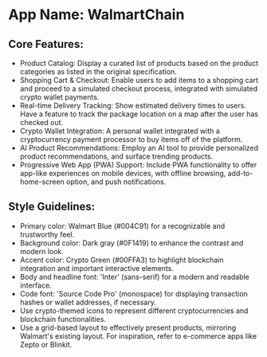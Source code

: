 # **App Name**: WalmartChain

## Core Features:

- Product Catalog: Display a curated list of products based on the product categories as listed in the original specification.
- Shopping Cart & Checkout: Enable users to add items to a shopping cart and proceed to a simulated checkout process, integrated with simulated crypto wallet payments.
- Real-time Delivery Tracking: Show estimated delivery times to users. Have a feature to track the package location on a map after the user has checked out.
- Crypto Wallet Integration: A personal wallet integrated with a cryptocurrency payment processor to buy items off of the platform.
- AI Product Recommendations: Employ an AI tool to provide personalized product recommendations, and surface trending products.
- Progressive Web App (PWA) Support: Include PWA functionality to offer app-like experiences on mobile devices, with offline browsing, add-to-home-screen option, and push notifications.

## Style Guidelines:

- Primary color: Walmart Blue (#004C91) for a recognizable and trustworthy feel.
- Background color: Dark gray (#0F1419) to enhance the contrast and modern look.
- Accent color: Crypto Green (#00FFA3) to highlight blockchain integration and important interactive elements.
- Body and headline font: 'Inter' (sans-serif) for a modern and readable interface.
- Code font: 'Source Code Pro' (monospace) for displaying transaction hashes or wallet addresses, if necessary.
- Use crypto-themed icons to represent different cryptocurrencies and blockchain functionalities.
- Use a grid-based layout to effectively present products, mirroring Walmart's existing layout. For inspiration, refer to e-commerce apps like Zepto or Blinkit. 